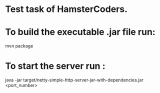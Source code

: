 # Test task of HamsterCoders.

# To build the executable .jar file run:
mvn package

# To start the server run :
java -jar target/netty-simple-http-server-jar-with-dependencies.jar <port_number>